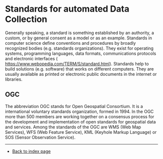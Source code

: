 # Standards for automated Data Collection
  
Generally speaking, a standard is something established by an authority, a custom, or by general consent as a model or as an example.
Standards in computer science define conventions and procedures by broadly recognized bodies (e.g. standards organizations). They exist for operating systems, programming languages, data formats, communications protocols and electronic interfaces (<a href="https://www.webopedia.com/TERM/S/standard.html"> https://www.webopedia.com/TERM/S/standard.html</a>). Standards help to build solutions (e.g. software) that works on different computers. They are usually available as printed or electronic public documents in the internet or libraries.

## OGC
The abbreviation OGC stands for Open Geospatial Consortium. It is a international voluntary standards organization, formed in 1994. In the OGC more than 500 members are working together on a consensus process for the development and implementation of open standards for geospatial data and services.
Among the standards of the OGC are WMS (Web Map Services), WFS (Web Feature Service), KML (Keyhole Markup Language) or SOS (Sensor Observation Service).

  
---  
* [Back to index page](../index.md)
